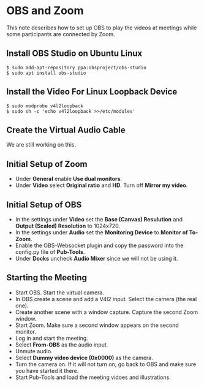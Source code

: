 # OBS and Zoom

This note describes how to set up OBS to play the videos at meetings while
some participants are connected by Zoom.

## Install OBS Studio on Ubuntu Linux

    $ sudo add-apt-repository ppa:obsproject/obs-studio
    $ sudo apt install obs-studio

## Install the Video For Linux Loopback Device

    $ sudo modprobe v4l2loopback
	$ sudo sh -c 'echo v4l2loopback >>/etc/modules'

## Create the Virtual Audio Cable

We are still working on this.

## Initial Setup of Zoom

* Under **General** enable **Use dual monitors**.
* Under **Video** select **Original ratio** and **HD**. Turn off **Mirror my video**.

## Initial Setup of OBS

* In the settings under **Video** set the **Base (Canvas) Resulution** and **Output (Scaled) Resolution** to 1024x720.
* In the settings under **Audio** set the **Monitoring Device** to **Monitor of To-Zoom**.
* Enable the OBS-Websocket plugin and copy the password into the config.py file of **Pub-Tools**.
* Under **Docks** uncheck **Audio Mixer** since we will not be using it.

## Starting the Meeting

* Start OBS. Start the virtual camera.
* In OBS create a scene and add a V4l2 input. Select the camera (the real one).
* Create another scene with a window capture. Capture the second Zoom window.
* Start Zoom. Make sure a second window appears on the second monitor.
* Log in and start the meeting.
* Select **From-OBS** as the audio input.
* Unmute audio.
* Select **Dummy video device (0x0000)** as the camera.
* Turn the camera on. If it will not turn on, go back to OBS and make sure you have
  started it there.
* Start Pub-Tools and load the meeting vidoes and illustrations.

